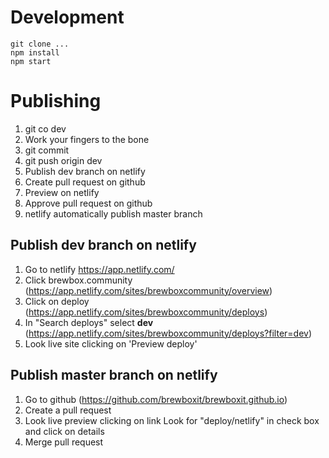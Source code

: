 
# Development

```
git clone ...
npm install
npm start
```

# Publishing 

1. git co dev
2. Work your fingers to the bone
3. git commit
4. git push origin dev
5. Publish dev branch on netlify
6. Create pull request on github 
7. Preview on netlify
8. Approve pull request on github
9. netlify automatically publish master branch

## Publish dev branch on netlify


1. Go to netlify <https://app.netlify.com/>
2. Click brewbox.community (<https://app.netlify.com/sites/brewboxcommunity/overview>)
3. Click on deploy (<https://app.netlify.com/sites/brewboxcommunity/deploys>)
4. In "Search deploys" select __dev__  (<https://app.netlify.com/sites/brewboxcommunity/deploys?filter=dev>)
5. Look live site clicking on 'Preview deploy'



## Publish master branch on netlify

1. Go to github (<https://github.com/brewboxit/brewboxit.github.io>)
2. Create a pull request
3. Look live preview clicking on link
   Look for "deploy/netlify" in check box and click on details
4. Merge pull request




